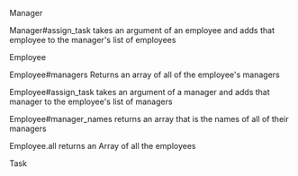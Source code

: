 Manager 

Manager#assign_task
takes an argument of an employee and adds that employee to the manager's list of employees

<!-- Manager.average_age
returns a Float that is the average age of all the managers -->


Employee

Employee#managers
Returns an array of all of the employee's managers 

Employee#assign_task
takes an argument of a manager and adds that manager to the employee's list of managers

Employee#manager_names
returns an array that is the names of all of their managers

Employee.all
returns an Array of all the employees

<!-- Employee.paid_over
takes a Fixnum argument and returns an Array of all the employees whose salaries are over that amount

Employee#tax_bracket
returns an Array of all the employees whose salaries are within $1000 (± 1000) of the employee who invoked the method -->


Task 
